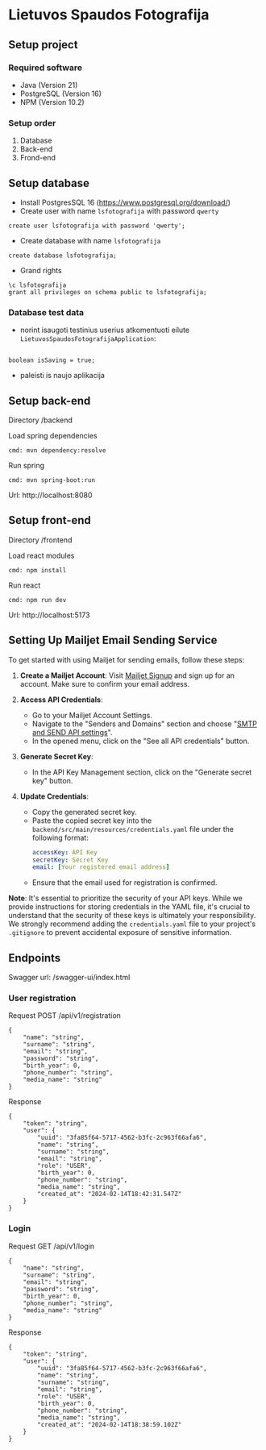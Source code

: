 # Lietuvos Spaudos Fotografija

## Setup project

### Required software

- Java (Version 21)
- PostgreSQL (Version 16)
- NPM (Version 10.2)

### Setup order

1. Database
1. Back-end
1. Frond-end

## Setup database

- Install PostgresSQL 16 (https://www.postgresql.org/download/)
- Create user with name `lsfotografija` with password `qwerty`

```
create user lsfotografija with password 'qwerty';
```

- Create database with name `lsfotografija`

```
create database lsfotografija;
```

- Grand rights

```
\c lsfotografija
grant all privileges on schema public to lsfotografija;
```

### Database test data

- norint isaugoti testinius userius atkomentuoti eilute `LietuvosSpaudosFotografijaApplication`:

```

boolean isSaving = true;

```

- paleisti is naujo aplikacija



## Setup back-end

Directory /backend

Load spring dependencies

```
cmd: mvn dependency:resolve
```

Run spring

```
cmd: mvn spring-boot:run
```

Url: http://localhost:8080

## Setup front-end

Directory /frontend

Load react modules

```
cmd: npm install
```

Run react

```
cmd: npm run dev
```

Url: http://localhost:5173

## Setting Up Mailjet Email Sending Service

To get started with using Mailjet for sending emails, follow these steps:

1. **Create a Mailjet Account**: Visit [Mailjet Signup](https://app.mailjet.com/signup) and sign up for an account. Make sure to confirm your email address.

2. **Access API Credentials**:
   - Go to your Mailjet Account Settings.
   - Navigate to the "Senders and Domains" section and choose "[SMTP and SEND API settings](https://app.mailjet.com/account/relay)".
   - In the opened menu, click on the "See all API credentials" button.

3. **Generate Secret Key**:
   - In the API Key Management section, click on the "Generate secret key" button.

4. **Update Credentials**:
   - Copy the generated secret key.
   - Paste the copied secret key into the `backend/src/main/resources/credentials.yaml` file under the following format:
     ```yaml
     accessKey: API Key
     secretKey: Secret Key
     email: [Your registered email address]
     ```
   - Ensure that the email used for registration is confirmed.

**Note**: It's essential to prioritize the security of your API keys. While we provide instructions for storing credentials in the YAML file, 
it's crucial to understand that the security of these keys is ultimately your responsibility.
We strongly recommend adding the `credentials.yaml` file to your project's `.gitignore` to prevent accidental exposure of sensitive information.

## Endpoints

Swagger url: /swagger-ui/index.html

### User registration

Request POST /api/v1/registration
```
{
    "name": "string",
    "surname": "string",
    "email": "string",
    "password": "string",
    "birth_year": 0,
    "phone_number": "string",
    "media_name": "string"
}
```
Response
```
{
    "token": "string",
    "user": {
        "uuid": "3fa85f64-5717-4562-b3fc-2c963f66afa6",
        "name": "string",
        "surname": "string",
        "email": "string",
        "role": "USER",
        "birth_year": 0,
        "phone_number": "string",
        "media_name": "string",
        "created_at": "2024-02-14T18:42:31.547Z"
    }
}
```

### Login

Request GET /api/v1/login

```
{
    "name": "string",
    "surname": "string",
    "email": "string",
    "password": "string",
    "birth_year": 0,
    "phone_number": "string",
    "media_name": "string"
}
```

Response

```
{
    "token": "string",
    "user": {
        "uuid": "3fa85f64-5717-4562-b3fc-2c963f66afa6",
        "name": "string",
        "surname": "string",
        "email": "string",
        "role": "USER",
        "birth_year": 0,
        "phone_number": "string",
        "media_name": "string",
        "created_at": "2024-02-14T18:38:59.102Z"
    }
}
```
